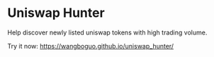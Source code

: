 # Uniswap Hunter

Help discover newly listed uniswap tokens with high trading volume.

Try it now: https://wangboguo.github.io/uniswap_hunter/